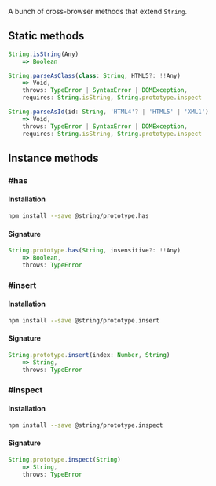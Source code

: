 A bunch of cross-browser methods that extend `String`.

## Static methods
```js
String.isString(Any)
    => Boolean

String.parseAsClass(class: String, HTML5?: !!Any)
    => Void,
    throws: TypeError | SyntaxError | DOMException,
    requires: String.isString, String.prototype.inspect

String.parseAsId(id: String, 'HTML4'? | 'HTML5' | 'XML1')
    => Void,
    throws: TypeError | SyntaxError | DOMException,
    requires: String.isString, String.prototype.inspect
```
## Instance methods
### \#has
#### Installation
```sh
npm install --save @string/prototype.has
```
#### Signature
```js
String.prototype.has(String, insensitive?: !!Any)
    => Boolean,
    throws: TypeError
```
### \#insert
#### Installation
```sh
npm install --save @string/prototype.insert
```
#### Signature
```js
String.prototype.insert(index: Number, String)
    => String,
    throws: TypeError
```
### \#inspect
#### Installation
```sh
npm install --save @string/prototype.inspect
```
#### Signature
```js
String.prototype.inspect(String)
    => String,
    throws: TypeError
```
